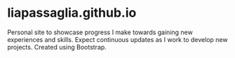 # liapassaglia.github.io
Personal site to showcase progress I make towards gaining new experiences and skills.
Expect continuous updates as I work to develop new projects.
Created using Bootstrap.

